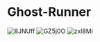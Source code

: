 # Ghost-Runner

![8JNUff](https://github.com/user-attachments/assets/4ca20ab8-fa24-44d2-a984-53279f6ba3cd)
![GZ5j0O](https://github.com/user-attachments/assets/c38b7186-b068-4e4b-94b8-3c1e286fba06)
![zxl8Mi](https://github.com/user-attachments/assets/91d4f12a-7c3c-4bc4-9366-2077cda5c49b)

